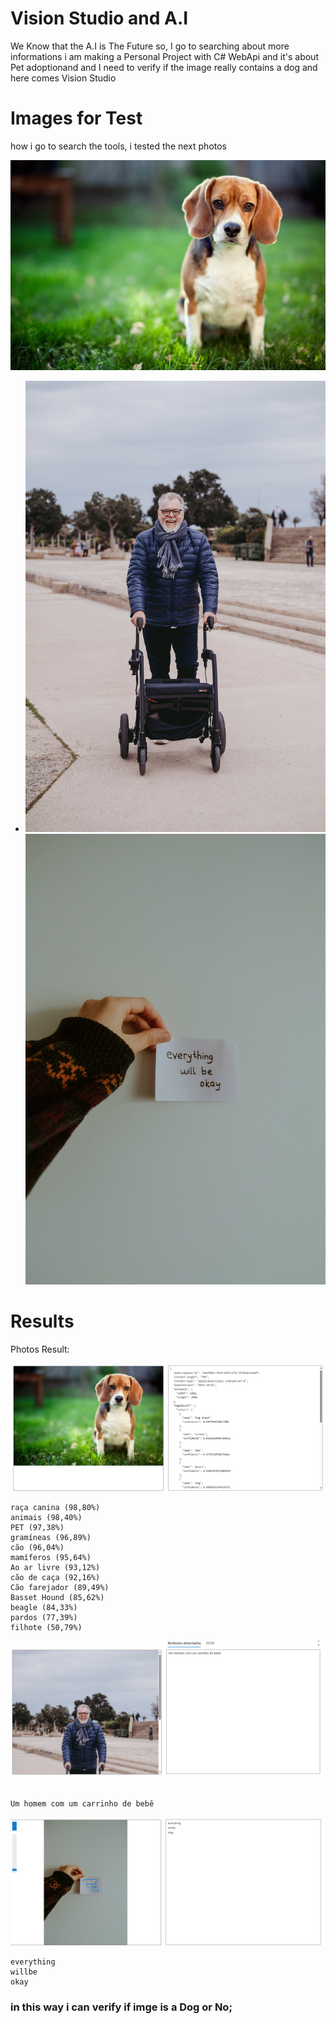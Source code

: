 # Vision Studio and A.I

 We Know that the A.I is The Future so, I go to searching about more informations
 i am making a Personal Project with C# WebApi and  it's about Pet adoptionand and I need to verify if the image really contains a dog and here comes Vision Studio

# Images for Test

how i go to search the tools, i tested the next photos

 ![Dog](./inputs/WhatsApp%20Image%202024-02-09%20at%208.29.24%20AM.jpeg)
- ![HomemSorrindo](./inputs/pexels-rollz-international-19882073.jpg)
 ![Postit](./inputs/pexels-beyzaa-yurtkuran-19652315.jpg)  

# Results

Photos Result:  

 ![Dog](./output/Captura%20de%20tela%202024-02-09%20151756.png)
````
raça canina (98,80%)
animais (98,40%)
PET (97,38%)
gramíneas (96,89%)
cão (96,04%)
mamíferos (95,64%)
Ao ar livre (93,12%)
cão de caça (92,16%)
Cão farejador (89,49%)
Basset Hound (85,62%)
beagle (84,33%)
pardos (77,39%)
filhote (50,79%)
````

 ![HomemSorrindo](./output/Captura%20de%20tela%202024-02-09%20151659.png)
````

Um homem com um carrinho de bebê
````
 ![Postit](./output/Captura%20de%20tela%202024-02-09%20153204.png)
```
everything
willbe
okay
```

### in this way i can verify if imge is a Dog or No;
